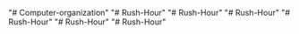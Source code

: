 "# Computer-organization" 
"# Rush-Hour" 
"# Rush-Hour" 
"# Rush-Hour" 
"# Rush-Hour" 
"# Rush-Hour" 
"# Rush-Hour" 
